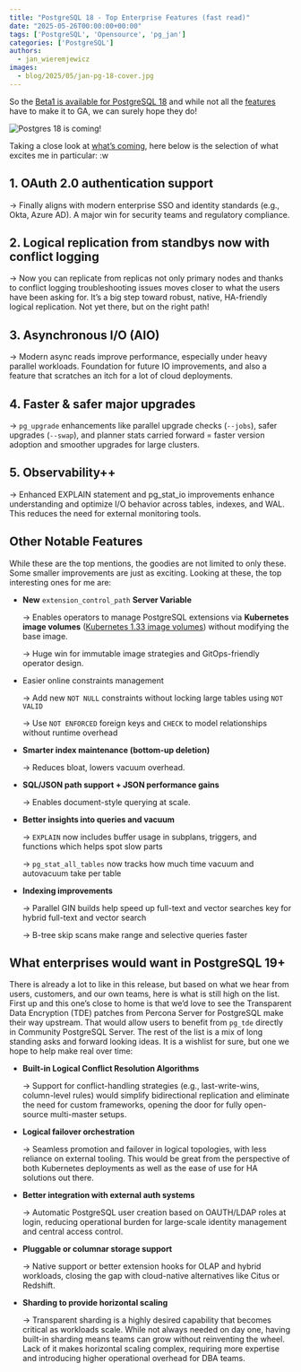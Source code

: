 ```yaml
---
title: "PostgreSQL 18 - Top Enterprise Features (fast read)"
date: "2025-05-26T00:00:00+00:00"
tags: ['PostgreSQL', 'Opensource', 'pg_jan']
categories: ['PostgreSQL']
authors:
  - jan_wieremjewicz
images:
  - blog/2025/05/jan-pg-18-cover.jpg
---
```


So the [Beta1 is available for PostgreSQL 18](https://www.postgresql.org/about/news/postgresql-18-beta-1-released-3070/) and while not all the [features](https://www.postgresql.org/docs/18/release-18.html) have to make it to GA, we can surely hope they do!

![Postgres 18 is coming!](blog/2025/05/pg18img.png)

Taking a close look at [what’s coming](https://www.postgresql.org/docs/18/release-18.html), here below is the selection of what excites me in particular:
:w

## 1. OAuth 2.0 authentication support

→ Finally aligns with modern enterprise SSO and identity standards (e.g., Okta, Azure AD). A major win for security teams and regulatory compliance.

## 2. Logical replication from standbys now with conflict logging

→ Now you can replicate from replicas not only primary nodes and thanks to conflict logging troubleshooting issues moves closer to what the users have been asking for. It’s a big step toward robust, native, HA-friendly logical replication. Not yet there, but on the right path!

## 3. Asynchronous I/O (AIO)

→ Modern async reads improve performance, especially under heavy parallel workloads. Foundation for future IO improvements, and also a feature that scratches an itch for a lot of cloud deployments.

## 4. Faster & safer major upgrades

→ `pg_upgrade` enhancements like parallel upgrade checks (`--jobs`), safer upgrades (`--swap`), and planner stats carried forward = faster version adoption and smoother upgrades for large clusters.

## 5. Observability++

→ Enhanced EXPLAIN statement and pg_stat_io improvements enhance understanding and optimize I/O behavior across tables, indexes, and WAL. This reduces the need for external monitoring tools.

## Other Notable Features

While these are the top mentions, the goodies are not limited to only these. Some smaller improvements are just as exciting. Looking at these, the top interesting ones for me are:

* **New** `extension_control_path` **Server Variable**

    → Enables operators to manage PostgreSQL extensions via **Kubernetes image volumes** ([Kubernetes 1.33 image volumes](https://kubernetes.io/blog/2025/04/29/kubernetes-v1-33-image-volume-beta/)) without modifying the base image.

    → Huge win for immutable image strategies and GitOps-friendly operator design.

* Easier online constraints management
    
    → Add new `NOT NULL` constraints without locking large tables using `NOT VALID`
    
    → Use `NOT ENFORCED` foreign keys and `CHECK` to model relationships without runtime overhead

* **Smarter index maintenance (bottom-up deletion)** 

    → Reduces bloat, lowers vacuum overhead.

* **SQL/JSON path support + JSON performance gains** 

    → Enables document-style querying at scale.

* **Better insights into queries and vacuum** 

    → `EXPLAIN` now includes buffer usage in subplans, triggers, and functions which helps spot slow parts 
    
    → `pg_stat_all_tables` now tracks how much time vacuum and autovacuum take per table

* **Indexing improvements** 

    → Parallel GIN builds help speed up full-text and vector searches key for hybrid full-text and vector search 
    
    → B-tree skip scans make range and selective queries faster

## What enterprises would want in PostgreSQL 19+

There is already a lot to like in this release, but based on what we hear from users, customers, and our own teams, here is what is still high on the list.
First up and this one’s close to home is that we’d love to see the Transparent Data Encryption (TDE) patches from Percona Server for PostgreSQL make their way upstream. That would allow users to benefit from `pg_tde` directly in Community PostgreSQL Server.
The rest of the list is a mix of long standing asks and forward looking ideas. It is a wishlist for sure, but one we hope to help make real over time:

* **Built-in Logical Conflict Resolution Algorithms**

    → Support for conflict-handling strategies (e.g., last-write-wins, column-level rules) would simplify bidirectional replication and eliminate the need for custom frameworks, opening the door for fully open-source multi-master setups.

* **Logical failover orchestration**

    → Seamless promotion and failover in logical topologies, with less reliance on external tooling. This would be great from the perspective of both Kubernetes deployments as well as the ease of use for HA solutions out there.

* **Better integration with external auth systems**

    → Automatic PostgreSQL user creation based on OAUTH/LDAP roles at login, reducing operational burden for large-scale identity management and central access control.

* **Pluggable or columnar storage support**

    → Native support or better extension hooks for OLAP and hybrid workloads, closing the gap with cloud-native alternatives like Citus or Redshift.

* **Sharding to provide horizontal scaling**

    → Transparent sharding is a highly desired capability that becomes critical as workloads scale. While not always needed on day one, having built-in sharding means teams can grow without reinventing the wheel. Lack of it makes horizontal scaling complex, requiring more expertise and introducing higher operational overhead for DBA teams.


